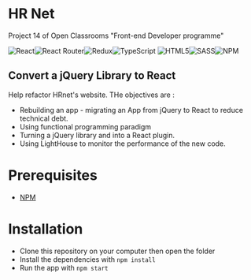 # HR Net

Project 14 of Open Classrooms "Front-end Developer programme"

![React](https://img.shields.io/badge/react-%2320232a.svg?style=for-the-badge&logo=react&logoColor=%2361DAFB)![React Router](https://img.shields.io/badge/React_Router-CA4245?style=for-the-badge&logo=react-router&logoColor=white)![Redux](https://img.shields.io/badge/redux-%23593d88.svg?style=for-the-badge&logo=redux&logoColor=white)![TypeScript](https://img.shields.io/badge/typescript-%23007ACC.svg?style=for-the-badge&logo=typescript&logoColor=white)
![HTML5](https://img.shields.io/badge/html5-%23E34F26.svg?style=for-the-badge&logo=html5&logoColor=white)![SASS](https://img.shields.io/badge/SASS-hotpink.svg?style=for-the-badge&logo=SASS&logoColor=white)![NPM](https://img.shields.io/badge/NPM-%23000000.svg?style=for-the-badge&logo=npm&logoColor=white)

## Convert a jQuery Library to React

Help refactor HRnet's website. THe objectives are :

-  Rebuilding an app - migrating an App from jQuery to React to reduce technical debt.
-  Using functional programming paradigm
-  Turning a jQuery library and into a React plugin.
-  Using LightHouse to monitor the performance of the new code.

# Prerequisites

-  [NPM](https://www.npmjs.com/)

# Installation

-  Clone this repository on your computer then open the folder
-  Install the dependencies with `npm install`
-  Run the app with `npm start`

